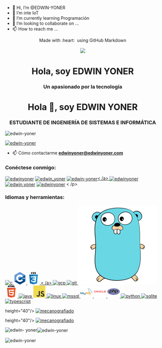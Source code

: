 - 👋 Hi, I’m @EDWIN-YONER
- 👀 I’m inte IoT
- 🌱 I’m currently learning Programación
- 💞️ I’m looking to collaborate on ... 
- 📫 How to reach me ...
<p align = "center">
  Made with :heart: &nbsp;using GitHub Markdown
  <br/>
  <br/>
  <img src = "https://media.giphy.com/media/jpVnC65DmYeyRL4LHS/giphy.gif" width = "25%">
</p>

<h1 align = "center">Hola, soy EDWIN YONER</h1>
<h3 align = "center">Un apasionado por la tecnología</h3>

<h1 align="center">Hola 👋, soy EDWIN YONER</h1>
<h3 align="center">ESTUDIANTE DE INGENIERÍA DE SISTEMAS E INFORMÁTICA</h3>

<p align="left"> <img src ="https://komarev.com/ghpvc/?username=edwin-yoner&label=Profile%20views&color=0e75b6&style=flat" alt="edwin-yoner" /> </p>

<p align="left"> <a href="https://github.com/ryo-ma/github-profile-trofeo"><img src="https://github-perfil-trofeo.vercel.app/?username=edwin-yoner" alt= "edwin-yoner" /></a> </p>

- 📫 Cómo contactarme **edwinyoner@edwinyoner.com**

<h3 align="left">Conéctese conmigo:</h3>
<p align= "izquierda">
<a href="https://dev.to/edwinyoner" target="blank"><img align="center" src="https://raw.githubusercontent.com/rahuldkjain/github-profile-readme-generator /master/src/images/icons/Social/devto.svg" alt="edwinyoner" height="30" width="40" /></a>
<a href="https://twitter.com/edwin_yoner " target="en blanco"><img align="center" src="https://raw.githubusercontent.com/rahuldkjain/github-profile-readme-generator/master/src/images/icons/Social/twitter.svg " alt="edwin_yoner" height="30" width="40" /></a>
<a href="https://linkedin.com/in/edwin-yoner" target="blank"><img align ="center" src="https://raw.githubusercontent.com/rahuldkjain/github-profile-readme-generator/master/src/images/icons/Social/linked-in-alt.svg" alt="edwin-yoner" height="30" width="40" />< /a>
<a href="https://fb.com/edwinyoner" target="blank"><img align="center" src="https://raw.githubusercontent.com/rahuldkjain/github-profile-readme-generator /master/src/images/icons/Social/facebook.svg" alt="edwinyoner" height="30" width="40" /></a>
<a href="https://instagram.com/edwin .yoner" target="en blanco"><img align="center" src="https://raw.githubusercontent.com/rahuldkjain/github-profile-readme-generator/master/src/images/icons/Social/instagram .svg" alt="edwin.yoner" altura="30" ancho="40" /></a>
<a href="https://www.youtube.com/c/edwinyoner" target="en blanco" ><img align="center" src="https://raw.githubusercontent.com/rahuldkjain/github-profile-readme-generator/master/src/images/icons/Social/youtube.svg" alt="edwinyoner" height="30" width="40" /></a>
< /p>

<h3 align="left">Idiomas y herramientas:</h3>
<p align="left"> <a href="https://www.cprogramming.com/" target="_blank" rel="noreferrer"> <img src="https://raw.githubusercontent.com/ devicons/devicon/master/icons/c/c-original.svg" alt="c" width="40" height="40"/> </a> <a href="https://www.w3schools. com/cpp/" target="_blank" rel="noreferrer"> <img src="https://raw.githubusercontent.com/devicons/devicon/master/icons/cplusplus/cplusplus-original.svg" alt=" cplusplus" width="40" height="40"/> </a> <a href="https://www.w3schools.com/css/" target="_blank" rel="noreferrer"> <img src="https://raw.githubusercontent.com/devicons/devicon/master/icons/css3/css3-original-wordmark.svg" alt="css3" width="40" height="40"/> < /a> <a href="https://cloud.google.com" target="_blank" rel="noreferrer"> <img src="https://www.vectorlogo.zone/logos/google_cloud/google_cloud- icon.svg" alt="gcp" width="40" height="40"/> </a> <a href="https://git-scm.com/" target="_blank" rel="noreferrer "> <img src="https://www.vectorlogo.zone/logos/git-scm/git-scm-icon.svg" alt="git" width="40" height="40"/> </ a> <a href="https://golang.org" target="_blank" rel="noreferrer"> <img src="https://raw.githubusercontent.com/devicons/devicon/master/icons/go/go-original.svg" alt= "ir" ancho="40" altura="40"/> </a> <a href="https://www.w3.org/html/" target="_blank" rel="noreferrer"> <img src="https://raw.githubusercontent.com/devicons/devicon/master/icons/html5/html5-original-wordmark.svg" alt="html5" width="40" height="40"/> </ a> <a href="https://www.java.com" target="_blank" rel="noreferrer"> <img src="https://raw.githubusercontent.com/devicons/devicon/master/icons /java/java-original.svg" alt="java" width="40" height="40"/> </a> <a href="https://developer.mozilla.org/en-US/docs/Web/JavaScript" target= "_blank" rel="noreferrer"> <img src="https://raw.githubusercontent.com/devicons/devicon/master/icons/javascript/javascript-original.svg" alt="javascript" width="40" height="40"/> </a> <a href="https://www.linux.org/" target="_blank" rel="noreferrer"> <img src="https://raw.githubusercontent .com/devicons/devicon/master/icons/linux/linux-original.svg" alt="linux" width="40" height="40"/> </a> <a href="https://www .microsoft.com/en-us/sql-server" target="_blank" rel="noreferrer"> <img src="https://www.svgrepo.com/show/303229/microsoft-sql-server-logo. svg" alt="mssql" width="40" height="40"/> </a> <a href="https://www.mysql.com/" target="_blank" rel="noreferrer"> <img src="https://raw.githubusercontent.com/devicons/devicon/master/icons/mysql/mysql-original-wordmark.svg" alt="mysql" width="40" height="40"/> </a> <a href="https://www.oracle.com/" target="_blank" rel="noreferrer"> <img src="https://raw.githubusercontent.com/devicons/devicon/master/icons/oracle/oracle-original.svg" alt="oracle" width="40" height="40"/> </a> <a href="https://www. php.net" target="_blank" rel="noreferrer"> <img src="https://raw.githubusercontent.com/devicons/devicon/master/icons/php/php-original.svg" alt="php " width="40" height="40"/> </a> <a href="https://www.python.org" target="_blank" rel="noreferrer"> <img src="https: //raw.githubusercontent.com/devicons/devicon/master/icons/python/python-original.svg" alt="python" width="40" height="40"/> </a> <a href=" https://www.sqlite.org/" target="_blank" rel="noreferrer"> <img src="https://www.vectorlogo.zone/logos/sqlite/sqlite-icon.svg" alt="sqlite" width="40" height="40"/> </a> <a href="https://www.typescriptlang.org/" target="_blank" rel="noreferrer"> <img src="https: //raw.githubusercontent.com/devicons/devicon/master/icons/typescript/typescript-original.svg" alt="typescript" width="40" height="40"/> </a> </p>height="40"/> </a> <a href="https://www.typescriptlang.org/" target="_blank" rel="noreferrer"> <img src="https://raw.githubusercontent .com/devicons/devicon/master/icons/typescript/typescript-original.svg" alt="mecanografiado" ancho="40" altura="40"/> </a> </p>height="40"/> </a> <a href="https://www.typescriptlang.org/" target="_blank" rel="noreferrer"> <img src="https://raw.githubusercontent .com/devicons/devicon/master/icons/typescript/typescript-original.svg" alt="mecanografiado" ancho="40" altura="40"/> </a> </p>

<p><img align="left" src="https://github-readme-stats.vercel.app/api/top-langs?username=edwin-yoner&show_icons=true&locale=en&layout=compact" alt="edwin- yoner" /></p>

<p> <img align="center" src="https://github-readme-stats.vercel.app/api?username=edwin-yoner&show_icons=true&locale=en" alt ="edwin-yoner" /></p>

<p><img align="center" src="https://github-readme-streak-stats.herokuapp.com/?user=edwin-yoner&" alt= "edwin-yoner" /></p>
